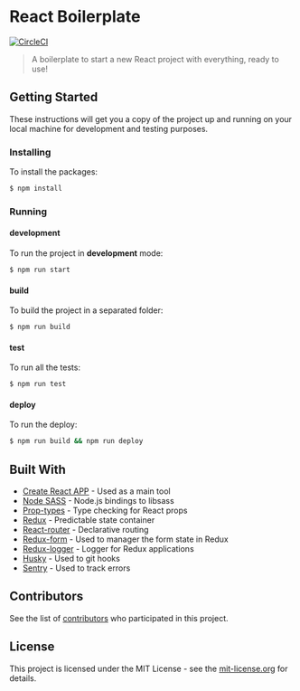 # React Boilerplate

[![CircleCI](https://circleci.com/gh/labcodes/react-boilerplate/tree/master.svg?style=svg&circle-token=f728c98c45f5e1fd696f851b42854a9e0fec495a)](https://circleci.com/gh/labcodes/react-boilerplate/tree/master)

> A boilerplate to start a new React project with everything, ready to use!

## Getting Started

These instructions will get you a copy of the project up and running on your local machine for development and testing purposes.

### Installing

To install the packages:

```sh
$ npm install
```

### Running

#### development

To run the project in **development** mode:

```sh
$ npm run start
```

#### build

To build the project in a separated folder:

```sh
$ npm run build
```

#### test

To run all the tests:

```sh
$ npm run test
```

#### deploy

To run the deploy:

```sh
$ npm run build && npm run deploy
```

## Built With

* [Create React APP](https://github.com/facebook/create-react-app) - Used as a main tool
* [Node SASS](https://github.com/sass/node-sass) - Node.js bindings to libsass
* [Prop-types](https://www.npmjs.com/package/prop-types) - Type checking for React props
* [Redux](https://www.npmjs.com/package/redux) - Predictable state container
* [React-router](https://www.npmjs.com/package/react-router-dom) - Declarative routing
* [Redux-form](https://www.npmjs.com/package/redux-form) - Used to manager the form state in Redux
* [Redux-logger](https://www.npmjs.com/package/redux-logger) - Logger for Redux applications
* [Husky](https://github.com/typicode/husky) - Used to git hooks
* [Sentry](https://github.com/getsentry/raven-js) - Used to track errors

## Contributors

See the list of [contributors](https://github.com/labcodes/react-boilerplate/contributors) who participated in this project.

## License

This project is licensed under the MIT License - see the [mit-license.org](https://labcodes.mit-license.org/) for details.
